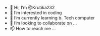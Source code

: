 - 👋 Hi, I’m @Krutika232
- 👀 I’m interested in coding
- 🌱 I’m currently learning b. Tech computer
- 💞️ I’m looking to collaborate on ...
- 📫 How to reach me ...

<!---
Krutika232/Krutika232 is a ✨ special ✨ repository because its `README.md` (this file) appears on your GitHub profile.
You can click the Preview link to take a look at your changes.
--->
